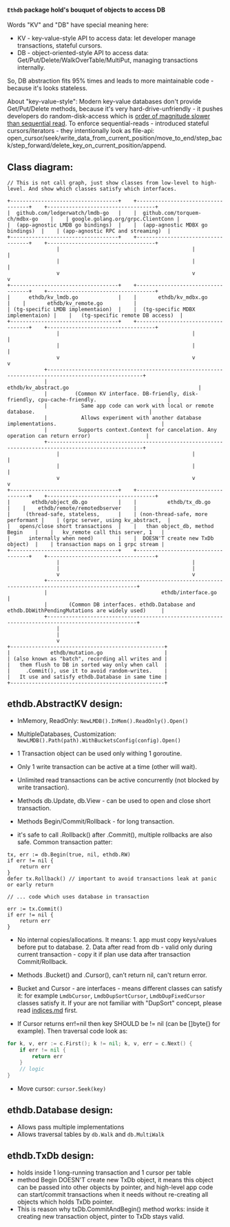 #### `Ethdb` package hold's bouquet of objects to access DB

Words "KV" and "DB" have special meaning here: 
- KV - key-value-style API to access data: let developer manage transactions, stateful cursors. 
- DB - object-oriented-style API to access data: Get/Put/Delete/WalkOverTable/MultiPut, managing transactions internally.

So, DB abstraction fits 95% times and leads to more maintainable code - because it's looks stateless. 

About "key-value-style": Modern key-value databases don't provide Get/Put/Delete methods, 
  because it's very hard-drive-unfriendly - it pushes developers do random-disk-access which is [order of magnitude slower than sequential read](https://www.seagate.com/sg/en/tech-insights/lies-damn-lies-and-ssd-benchmark-master-ti/).
  To enforce sequential-reads - introduced stateful cursors/iterators - they intentionally look as file-api: open_cursor/seek/write_data_from_current_position/move_to_end/step_back/step_forward/delete_key_on_current_position/append.

## Class diagram: 

```asciiflow.com
// This is not call graph, just show classes from low-level to high-level. And show which classes satisfy which interfaces.

+-----------------------------------+    +-----------------------------------+    +-----------------------------------+ 
|  github.com/ledgerwatch/lmdb-go   |    |  github.com/torquem-ch/mdbx-go    |    | google.golang.org/grpc.ClientConn |                    
|  (app-agnostic LMDB go bindings)  |    |  (app-agnostic MDBX go bindings)  |    | (app-agnostic RPC and streaming)  |
+-----------------------------------+    +-----------------------------------+    +-----------------------------------+
                |                                           |                                          |
                |                                           |                                          |
                v                                           v                                          v
+-----------------------------------+    +-----------------------------------+    +-----------------------------------+
|      ethdb/kv_lmdb.go             |    |       ethdb/kv_mdbx.go            |    |       ethdb/kv_remote.go          |                
| (tg-specific LMDB implementaion)  |    |  (tg-specific MDBX implementaion) |    |   (tg-specific remote DB access)  |              
+-----------------------------------+    +-----------------------------------+    +-----------------------------------+
                |                                           |                                          |
                |                                           |                                          |
                v                                           v                                          v
            +-----------------------------------------------------------------------------------------------------+
            |                                       ethdb/kv_abstract.go                                          |  
            |         (Common KV interface. DB-friendly, disk-friendly, cpu-cache-friendly.                       |
            |           Same app code can work with local or remote database.                                     |
            |           Allows experiment with another database implementations.                                  |
            |          Supports context.Context for cancelation. Any operation can return error)                  |
            +-----------------------------------------------------------------------------------------------------+
                |                                           |                                          |
                |                                           |                                          |
                v                                           v                                          v
+-----------------------------------+    +-----------------------------------+    +-----------------------------------+
|       ethdb/object_db.go          |    |          ethdb/tx_db.go           |    |    ethdb/remote/remotedbserver    |                
|     (thread-safe, stateless,      |    | (non-thread-safe, more performant |    | (grpc server, using kv_abstract,  |  
|   opens/close short transactions  |    |   than object_db, method Begin    |    |   kv_remote call this server, 1   |
|      internally when need)        |    |  DOESN'T create new TxDb object)  |    | transaction maps on 1 grpc stream |
+-----------------------------------+    +-----------------------------------+    +-----------------------------------+
                |                                           |                                     
                |                                           |                                     
                v                                           v                                     
            +---------------------------------------------------------------------------------------------------+
            |                                     ethdb/interface.go                                            |  
            |       (Common DB interfaces. ethdb.Database and ethdb.DbWithPendingMutations are widely used)     |
            +---------------------------------------------------------------------------------------------------+
                |                      
                |                      
                v                      
+--------------------------------------------------+ 
|             ethdb/mutation.go                    |                 
| (also known as "batch", recording all writes and |  
|   them flush to DB in sorted way only when call  | 
|     .Commit(), use it to avoid random-writes.    | 
|   It use and satisfy ethdb.Database in same time |
+--------------------------------------------------+ 

```


## ethdb.AbstractKV design:

- InMemory, ReadOnly: `NewLMDB().InMem().ReadOnly().Open()`
- MultipleDatabases, Customization: `NewLMDB().Path(path).WithBucketsConfig(config).Open()`


- 1 Transaction object can be used only withing 1 goroutine.
- Only 1 write transaction can be active at a time (other will wait). 
- Unlimited read transactions can be active concurrently (not blocked by write transaction).


- Methods db.Update, db.View - can be used to open and close short transaction.
- Methods Begin/Commit/Rollback - for long transaction.
- it's safe to call .Rollback() after .Commit(), multiple rollbacks are also safe. Common transaction patter:
```
tx, err := db.Begin(true, nil, ethdb.RW)
if err != nil {
    return err
}
defer tx.Rollback() // important to avoid transactions leak at panic or early return

// ... code which uses database in transaction
 
err := tx.Commit()
if err != nil {
    return err
}
```


- No internal copies/allocations. It means: 1. app must copy keys/values before put to database. 2. Data after read from db - valid only during current transaction - copy it if plan use data after transaction Commit/Rollback.
- Methods .Bucket() and .Cursor(), can’t return nil, can't return error.
- Bucket and Cursor - are interfaces - means different classes can satisfy it: for example `LmdbCursor`, `LmdbDupSortCursor`, `LmdbDupFixedCursor` classes satisfy it. 
  If your are not familiar with "DupSort" concept, please read [indices.md](./../docs/programmers_guide/indices.md) first.


- If Cursor returns err!=nil then key SHOULD be != nil (can be []byte{} for example). 
Then traversal code look as: 
```go
for k, v, err := c.First(); k != nil; k, v, err = c.Next() {
    if err != nil {
        return err
    }
    // logic
}
``` 
- Move cursor: `cursor.Seek(key)`



## ethdb.Database design:

- Allows pass multiple implementations 
- Allows traversal tables by `db.Walk` and `db.MultiWalk` 

## ethdb.TxDb design:
- holds inside 1 long-running transaction and 1 cursor per table
- method Begin DOESN'T create new TxDb object, it means this object can be passed into other objects by pointer, 
  and high-level app code can start/commit transactions when it needs without re-creating all objects which holds 
  TxDb pointer.
- This is reason why txDb.CommitAndBegin() method works: inside it creating new transaction object, pinter to TxDb stays valid.  
